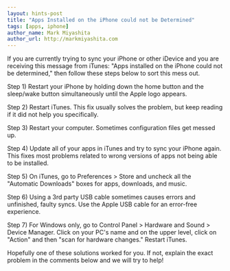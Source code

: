 ```yaml
---
layout: hints-post
title: "Apps Installed on the iPhone could not be Determined"
tags: [apps, iphone]
author_name: Mark Miyashita
author_url: http://markmiyashita.com
---
```


If you are currently trying to sync your iPhone or other iDevice and you are receiving this message from iTunes: "Apps installed on the iPhone could not be determined," then follow these steps below to sort this mess out.

Step 1) Restart your iPhone by holding down the home button and the sleep/wake button simultaneously until the Apple logo appears.

Step 2) Restart iTunes. This fix usually solves the problem, but keep reading if it did not help you specifically.

Step 3) Restart your computer. Sometimes configuration files get messed up.

Step 4) Update all of your apps in iTunes and try to sync your iPhone again. This fixes most problems related to wrong versions of apps not being able to be installed.

Step 5) On iTunes, go to Preferences > Store and uncheck all the "Automatic Downloads" boxes for apps, downloads, and music.

Step 6) Using a 3rd party USB cable sometimes causes errors and unfinished, faulty syncs. Use the Apple USB cable for an error-free experience.

Step 7) For Windows only, go to Control Panel &gt; Hardware and Sound > Device Manager. Click on your PC's name and on the upper level, click on "Action" and then "scan for hardware changes." Restart iTunes.

Hopefully one of these solutions worked for you. If not, explain the exact problem in the comments below and we will try to help!